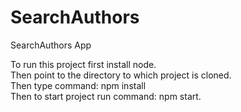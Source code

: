 # SearchAuthors
SearchAuthors App

To run this project first install node.
<br>
Then point to the directory to which project is cloned.
<br>
Then type command: npm install
<br>
Then to start project run command: npm start.
